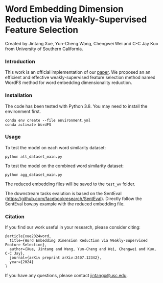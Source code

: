 # Word Embedding Dimension Reduction via Weakly-Supervised Feature Selection
Created by Jintang Xue, Yun-Cheng Wang, Chengwei Wei and C-C Jay Kuo from University of Southern California.

### Introduction
This work is an official implementation of our [paper](https://arxiv.org/abs/2407.12342). We proposed an an efficient and effective weakly-supervised feature selection method named WordFS method for word embedding dimensionality reduction.
    
### Installation

The code has been tested with Python 3.8. You may need to install the environment first.

```shell
conda env create --file environment.yml
conda activate WordFS
```

### Usage
To test the model on each word similarity dataset:

    python all_dataset_main.py

To test the model on the combined word similarity dataset:

    python agg_dataset_main.py

The reduced embedding files will be saved to the ```test_wv``` folder.

The downstream tasks evalution is based on the SentEval (https://github.com/facebookresearch/SentEval). Directly follow the SentEval bow.py example with the reduced embedding file.

### Citation
If you find our work useful in your research, please consider citing:

    @article{xue2024word,
      title={Word Embedding Dimension Reduction via Weakly-Supervised Feature Selection},
      author={Xue, Jintang and Wang, Yun-Cheng and Wei, Chengwei and Kuo, C-C Jay},
      journal={arXiv preprint arXiv:2407.12342},
      year={2024}
    }

If you have any questions, please contact jintangx@usc.edu.

